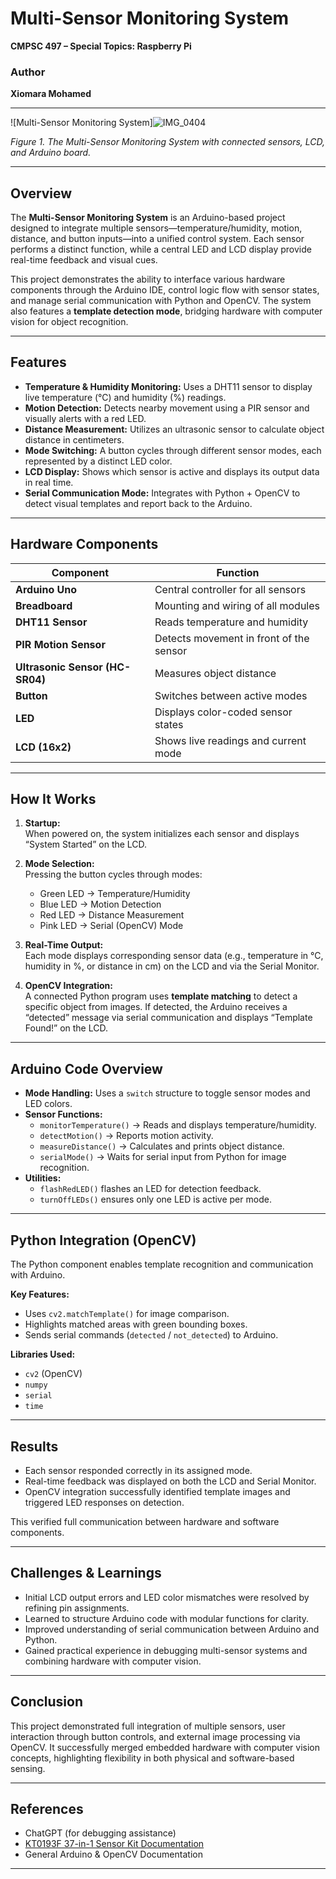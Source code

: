 
# Multi-Sensor Monitoring System

**CMPSC 497 – Special Topics: Raspberry Pi**

### Author
**Xiomara Mohamed**

---

![Multi-Sensor Monitoring System]![IMG_0404](https://github.com/user-attachments/assets/db084e71-8791-450b-b4b7-a5dc790b65cb)

*Figure 1. The Multi-Sensor Monitoring System with connected sensors, LCD, and Arduino board.*

---

## Overview

The **Multi-Sensor Monitoring System** is an Arduino-based project designed to integrate multiple sensors—temperature/humidity, motion, distance, and button inputs—into a unified control system. Each sensor performs a distinct function, while a central LED and LCD display provide real-time feedback and visual cues.  

This project demonstrates the ability to interface various hardware components through the Arduino IDE, control logic flow with sensor states, and manage serial communication with Python and OpenCV. The system also features a **template detection mode**, bridging hardware with computer vision for object recognition.

---

## Features

- **Temperature & Humidity Monitoring:** Uses a DHT11 sensor to display live temperature (°C) and humidity (%) readings.  
- **Motion Detection:** Detects nearby movement using a PIR sensor and visually alerts with a red LED.  
- **Distance Measurement:** Utilizes an ultrasonic sensor to calculate object distance in centimeters.  
- **Mode Switching:** A button cycles through different sensor modes, each represented by a distinct LED color.  
- **LCD Display:** Shows which sensor is active and displays its output data in real time.  
- **Serial Communication Mode:** Integrates with Python + OpenCV to detect visual templates and report back to the Arduino.  

---

## Hardware Components

| Component | Function |
|------------|-----------|
| **Arduino Uno** | Central controller for all sensors |
| **Breadboard** | Mounting and wiring of all modules |
| **DHT11 Sensor** | Reads temperature and humidity |
| **PIR Motion Sensor** | Detects movement in front of the sensor |
| **Ultrasonic Sensor (HC-SR04)** | Measures object distance |
| **Button** | Switches between active modes |
| **LED** | Displays color-coded sensor states |
| **LCD (16x2)** | Shows live readings and current mode |

---

## How It Works

1. **Startup:**  
   When powered on, the system initializes each sensor and displays “System Started” on the LCD.

2. **Mode Selection:**  
   Pressing the button cycles through modes:
   - Green LED → Temperature/Humidity  
   - Blue LED → Motion Detection  
   - Red LED → Distance Measurement  
   - Pink LED → Serial (OpenCV) Mode  

3. **Real-Time Output:**  
   Each mode displays corresponding sensor data (e.g., temperature in °C, humidity in %, or distance in cm) on the LCD and via the Serial Monitor.

4. **OpenCV Integration:**  
   A connected Python program uses **template matching** to detect a specific object from images. If detected, the Arduino receives a “detected” message via serial communication and displays “Template Found!” on the LCD.

---

## Arduino Code Overview

- **Mode Handling:** Uses a `switch` structure to toggle sensor modes and LED colors.  
- **Sensor Functions:**  
  - `monitorTemperature()` → Reads and displays temperature/humidity.  
  - `detectMotion()` → Reports motion activity.  
  - `measureDistance()` → Calculates and prints object distance.  
  - `serialMode()` → Waits for serial input from Python for image recognition.  
- **Utilities:**  
  - `flashRedLED()` flashes an LED for detection feedback.  
  - `turnOffLEDs()` ensures only one LED is active per mode.  

---

## Python Integration (OpenCV)

The Python component enables template recognition and communication with Arduino.

**Key Features:**
- Uses `cv2.matchTemplate()` for image comparison.  
- Highlights matched areas with green bounding boxes.  
- Sends serial commands (`detected` / `not_detected`) to Arduino.  

**Libraries Used:**
- `cv2` (OpenCV)  
- `numpy`  
- `serial`  
- `time`  

---

## Results

- Each sensor responded correctly in its assigned mode.  
- Real-time feedback was displayed on both the LCD and Serial Monitor.  
- OpenCV integration successfully identified template images and triggered LED responses on detection.  

This verified full communication between hardware and software components.

---

## Challenges & Learnings

- Initial LCD output errors and LED color mismatches were resolved by refining pin assignments.  
- Learned to structure Arduino code with modular functions for clarity.  
- Improved understanding of serial communication between Arduino and Python.  
- Gained practical experience in debugging multi-sensor systems and combining hardware with computer vision.

---

## Conclusion

This project demonstrated full integration of multiple sensors, user interaction through button controls, and external image processing via OpenCV. It successfully merged embedded hardware with computer vision concepts, highlighting flexibility in both physical and software-based sensing.

---

## References
- ChatGPT (for debugging assistance)  
- [KT0193F 37-in-1 Sensor Kit Documentation](https://kt0193f-37-in-1-sensor-kit.readthedocs.io/en/latest/KT0193F.html#component-list)  
- General Arduino & OpenCV Documentation

---

